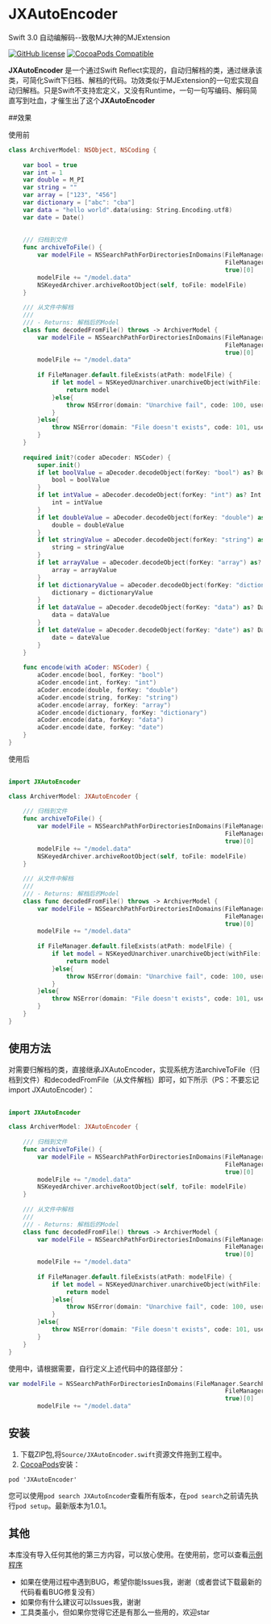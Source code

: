 # JXAutoEncoder
Swift 3.0 自动编解码--致敬MJ大神的MJExtension

[![GitHub license](https://img.shields.io/badge/license-MIT-blue.svg)](https://raw.githubusercontent.com/DeveloperJx/JXAutoEncoder/master/LICENSE)
[![CocoaPods Compatible](https://img.shields.io/cocoapods/v/JXAutoEncoder.svg)](https://img.shields.io/cocoapods/v/JXAutoEncoder.svg)


**JXAutoEncoder** 是一个通过Swift Reflect实现的，自动归解档的类，通过继承该类，可简化Swift下归档、解档的代码。功效类似于MJExtension的一句宏实现自动归解档。只是Swift不支持宏定义，又没有Runtime，一句一句写编码、解码简直写到吐血，才催生出了这个**JXAutoEncoder**


##效果

使用前

```Swift
class ArchiverModel: NSObject, NSCoding {
    
    var bool = true
    var int = 1
    var double = M_PI
    var string = ""
    var array = ["123", "456"]
    var dictionary = ["abc": "cba"]
    var data = "hello world".data(using: String.Encoding.utf8)
    var date = Date()
    
    
    /// 归档到文件
    func archiveToFile() {
        var modelFile = NSSearchPathForDirectoriesInDomains(FileManager.SearchPathDirectory.documentDirectory,
                                                            FileManager.SearchPathDomainMask.userDomainMask,
                                                            true)[0]
        modelFile += "/model.data"
        NSKeyedArchiver.archiveRootObject(self, toFile: modelFile)
    }
    
    /// 从文件中解档
    ///
    /// - Returns: 解档后的Model
    class func decodedFromFile() throws -> ArchiverModel {
        var modelFile = NSSearchPathForDirectoriesInDomains(FileManager.SearchPathDirectory.documentDirectory,
                                                            FileManager.SearchPathDomainMask.userDomainMask,
                                                            true)[0]
        modelFile += "/model.data"
        
        if FileManager.default.fileExists(atPath: modelFile) {
            if let model = NSKeyedUnarchiver.unarchiveObject(withFile: modelFile) as? ArchiverModel {
                return model
            }else{
                throw NSError(domain: "Unarchive fail", code: 100, userInfo: nil)
            }
        }else{
            throw NSError(domain: "File doesn't exists", code: 101, userInfo: nil)
        }
    }
    
    required init?(coder aDecoder: NSCoder) {
        super.init()
        if let boolValue = aDecoder.decodeObject(forKey: "bool") as? Bool {
            bool = boolValue
        }
        if let intValue = aDecoder.decodeObject(forKey: "int") as? Int {
            int = intValue
        }
        if let doubleValue = aDecoder.decodeObject(forKey: "double") as? Double {
            double = doubleValue
        }
        if let stringValue = aDecoder.decodeObject(forKey: "string") as? String {
            string = stringValue
        }
        if let arrayValue = aDecoder.decodeObject(forKey: "array") as? [String] {
            array = arrayValue
        }
        if let dictionaryValue = aDecoder.decodeObject(forKey: "dictionary") as? [String: String] {
            dictionary = dictionaryValue
        }
        if let dataValue = aDecoder.decodeObject(forKey: "data") as? Data {
            data = dataValue
        }
        if let dateValue = aDecoder.decodeObject(forKey: "date") as? Date {
            date = dateValue
        }
    }
    
    func encode(with aCoder: NSCoder) {
        aCoder.encode(bool, forKey: "bool")
        aCoder.encode(int, forKey: "int")
        aCoder.encode(double, forKey: "double")
        aCoder.encode(string, forKey: "string")
        aCoder.encode(array, forKey: "array")
        aCoder.encode(dictionary, forKey: "dictionary")
        aCoder.encode(data, forKey: "data")
        aCoder.encode(date, forKey: "date")
    }
}
```

使用后

```Swift
	
import JXAutoEncoder

class ArchiverModel: JXAutoEncoder {
    
    /// 归档到文件
    func archiveToFile() {
        var modelFile = NSSearchPathForDirectoriesInDomains(FileManager.SearchPathDirectory.documentDirectory,
                                                            FileManager.SearchPathDomainMask.userDomainMask,
                                                            true)[0]
        modelFile += "/model.data"
        NSKeyedArchiver.archiveRootObject(self, toFile: modelFile)
    }
    
    /// 从文件中解档
    ///
    /// - Returns: 解档后的Model
    class func decodedFromFile() throws -> ArchiverModel {
        var modelFile = NSSearchPathForDirectoriesInDomains(FileManager.SearchPathDirectory.documentDirectory,
                                                            FileManager.SearchPathDomainMask.userDomainMask,
                                                            true)[0]
        modelFile += "/model.data"
        
        if FileManager.default.fileExists(atPath: modelFile) {
            if let model = NSKeyedUnarchiver.unarchiveObject(withFile: modelFile) as? ArchiverModel {
                return model
            }else{
                throw NSError(domain: "Unarchive fail", code: 100, userInfo: nil)
            }
        }else{
            throw NSError(domain: "File doesn't exists", code: 101, userInfo: nil)
        }
    }
}
```

## 使用方法
对需要归解档的类，直接继承JXAutoEncoder，实现系统方法archiveToFile（归档到文件）和decodedFromFile（从文件解档）即可，如下所示（PS：不要忘记import JXAutoEncoder）：

```Swift
	
import JXAutoEncoder

class ArchiverModel: JXAutoEncoder {
    
    /// 归档到文件
    func archiveToFile() {
        var modelFile = NSSearchPathForDirectoriesInDomains(FileManager.SearchPathDirectory.documentDirectory,
                                                            FileManager.SearchPathDomainMask.userDomainMask,
                                                            true)[0]
        modelFile += "/model.data"
        NSKeyedArchiver.archiveRootObject(self, toFile: modelFile)
    }
    
    /// 从文件中解档
    ///
    /// - Returns: 解档后的Model
    class func decodedFromFile() throws -> ArchiverModel {
        var modelFile = NSSearchPathForDirectoriesInDomains(FileManager.SearchPathDirectory.documentDirectory,
                                                            FileManager.SearchPathDomainMask.userDomainMask,
                                                            true)[0]
        modelFile += "/model.data"
        
        if FileManager.default.fileExists(atPath: modelFile) {
            if let model = NSKeyedUnarchiver.unarchiveObject(withFile: modelFile) as? ArchiverModel {
                return model
            }else{
                throw NSError(domain: "Unarchive fail", code: 100, userInfo: nil)
            }
        }else{
            throw NSError(domain: "File doesn't exists", code: 101, userInfo: nil)
        }
    }
}
```

使用中，请根据需要，自行定义上述代码中的路径部分：

```Swift
var modelFile = NSSearchPathForDirectoriesInDomains(FileManager.SearchPathDirectory.documentDirectory,
                                                            FileManager.SearchPathDomainMask.userDomainMask,
                                                            true)[0]
        modelFile += "/model.data"
```

## 安装
1. 下载ZIP包,将`Source/JXAutoEncoder.swift`资源文件拖到工程中。
2. [CocoaPods](https://cocoapods.org/)安装：
```
pod 'JXAutoEncoder' 
```

您可以使用`pod search JXAutoEncoder`查看所有版本，在`pod search`之前请先执行`pod setup`。最新版本为1.0.1。

## 其他
本库没有导入任何其他的第三方内容，可以放心使用。在使用前，您可以查看[示例程序](https://github.com/DeveloperJx/JXAutoEncoder/tree/master/Demo)

* 如果在使用过程中遇到BUG，希望你能Issues我，谢谢（或者尝试下载最新的代码看看BUG修复没有）
* 如果你有什么建议可以Issues我，谢谢
* 工具类虽小，但如果你觉得它还是有那么一些用的，欢迎star
